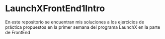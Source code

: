 # LaunchXFrontEnd1Intro
En este repositorio se encuentran mis soluciones a los ejercicios de práctica propuestos en la primer semana del programa LaunchX en la parte de FrontEnd
